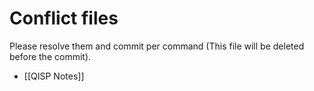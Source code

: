 # Conflict files
Please resolve them and commit per command (This file will be deleted before the commit).
- [[QISP Notes]]